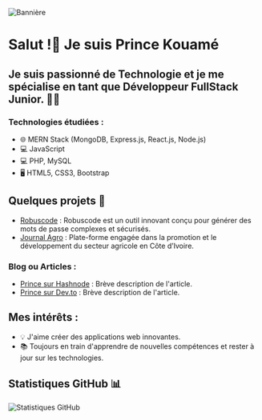 ![Bannière](https://www.keycdn.com/img/support/full-stack-development.png)


# Salut !👋 Je suis Prince Kouamé

## Je suis passionné de Technologie et je me spécialise en tant que Développeur FullStack Junior. 👨‍💻

### Technologies étudiées :
- 🌐 MERN Stack (MongoDB, Express.js, React.js, Node.js)
- 💻 JavaScript
- 💻 PHP, MySQL
- 🖥️ HTML5, CSS3, Bootstrap


## Quelques projets 🚀
- [Robuscode](https://princekouame.site/work/markdown-mystery-tour/) : Robuscode est un outil innovant conçu pour générer des mots de passe complexes et sécurisés. 
- [Journal Agro](https://princekouame.site/work/nested/duvet-genius/) : Plate-forme engagée dans la promotion et le développement du secteur agricole en Côte d’Ivoire.


### Blog ou Articles :
- [Prince sur Hashnode](https://princekouame.hashnode.dev/) : Brève description de l'article.
- [Prince sur Dev.to](https://dev.to/kouame09) : Brève description de l'article.

## Mes intérêts :
- 💡 J'aime créer des applications web innovantes.
- 📚 Toujours en train d'apprendre de nouvelles compétences et rester à jour sur les technologies.

## Statistiques GitHub 📊
![Statistiques GitHub](https://github-readme-stats.vercel.app/api?username=kouame09&show_icons=true&theme=radical)



